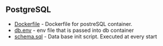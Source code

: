 ## PostgreSQL
- [Dockerfile](./Dockerfile) - Dockerfile for postreSQL container.
- [db.env](./db.env) - env file that is passed into db container
- [schema.sql](./schema.sql) - Data base init script. Executed at every start